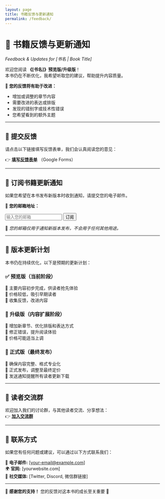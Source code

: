 ```yaml
---
layout: page
title: 书籍反馈与更新通知
permalink: /feedback/
---
```


# 📖 **书籍反馈与更新通知**
*Feedback & Updates for [书名 | Book Title]*

欢迎您阅读 **《[书名]》预览版/升级版**！  
本书仍在不断优化，我希望听取您的建议，帮助提升内容质量。  

📌 **您的反馈将有助于改进：**  
- 增加或调整的章节内容  
- 需要改进的表达或排版  
- 发现的错别字或技术性错误  
- 您希望看到的额外主题  

---

## **📩 提交反馈**
请点击以下链接填写反馈表单，我们会认真阅读您的意见：  

👉 [**填写反馈表单**](https://forms.gle/XXXXXX) （Google Forms）  

---

## **🔔 订阅书籍更新通知**
如果您希望在本书发布新版本时收到通知，请提交您的电子邮件。  

📧 **您的邮箱地址：**  
<form action="https://formspree.io/f/YOUR_FORMSPREE_ID" method="POST">
    <input type="email" name="email" placeholder="输入您的邮箱" required>
    <button type="submit">订阅</button>
</form>

📢 *您的邮箱仅用于通知新版本发布，不会用于任何其他用途。*

---

## **📖 版本更新计划**
本书仍在持续优化，以下是预期的更新计划：

### ✅ **预览版（当前阶段）**
📌 主要内容初步完成，供读者抢先体验  
📌 价格较低，吸引早期读者  
📌 收集反馈，改进内容  

### 🚀 **升级版（内容扩展阶段）**
📌 增加新章节、优化排版和表达方式  
📌 修正错误，提升阅读体验  
📌 价格可能适当上调  

### 📕 **正式版（最终发布）**
📌 确保内容完整、格式专业化  
📌 正式发布，调整至最终定价  
📌 发送通知提醒所有读者更新下载  

---

## **💬 读者交流群**
欢迎加入我们的讨论群，与其他读者交流、分享想法：  
👉 [**加入交流群**](https://your-chat-group-link)  

---

## **📧 联系方式**
如果您有任何问题或建议，可以通过以下方式联系我们：  

📧 **电子邮件:** [your-email@example.com]  
🌍 **官网:** [yourwebsite.com]  
💬 **社交媒体:** [Twitter, Discord, 微信群链接]

---

📢 **感谢您的支持！** 您的反馈对这本书的成长至关重要 🙌
